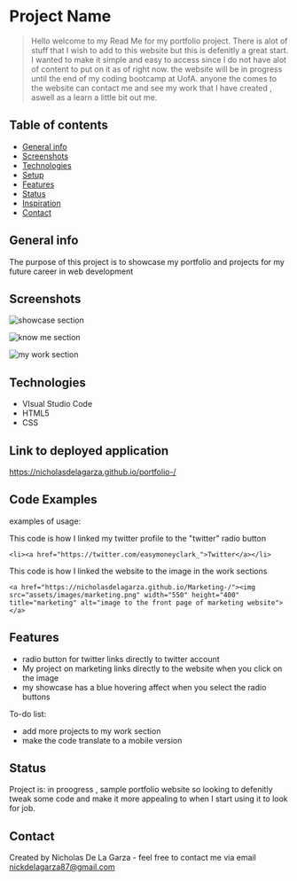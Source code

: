 # Project Name
> Hello welcome to my Read Me for my portfolio project. There is alot of stuff that I wish to add to this website but this is defenitly a great start. I wanted to make it simple and easy to access since I do not have alot of content to put on it as of right now. the website will be in progress until the end of my coding bootcamp at UofA. anyone the comes to the website can contact me and see my work that I have created , aswell as a learn a little bit out me.

## Table of contents
* [General info](#general-info)
* [Screenshots](#screenshots)
* [Technologies](#technologies)
* [Setup](#setup)
* [Features](#features)
* [Status](#status)
* [Inspiration](#inspiration)
* [Contact](#contact)

## General info
The purpose of this project is to showcase my portfolio and projects for my future career in web development

## Screenshots
![showcase section](https://user-images.githubusercontent.com/65748415/84604799-7d87fb80-ae4d-11ea-9008-c67af501267a.png)

![know me section](https://user-images.githubusercontent.com/65748415/84604800-81b41900-ae4d-11ea-8f38-1ea3a11c8d13.png)

![my work section](https://user-images.githubusercontent.com/65748415/84604803-8547a000-ae4d-11ea-9574-20bc4da049b7.png)

## Technologies
* VIsual Studio Code
* HTML5
* CSS

## Link to deployed application
https://nicholasdelagarza.github.io/portfolio-/

## Code Examples
 examples of usage:
 
 This code is how I linked my twitter profile to the "twitter" radio button
 
`<li><a href="https://twitter.com/easymoneyclark_">Twitter</a></li>` 

This code is how I linked the website to the image in the work sections

`<a href="https://nicholasdelagarza.github.io/Marketing-/"><img src="assets/images/marketing.png" width="550" height="400" title="marketing" alt="image to the front page of marketing website"></a>`

## Features

* radio button for twitter links directly to twitter account
* My project on marketing links directly to the website when you click on the image 
* my showcase has a blue hovering affect when you select the radio buttons

To-do list:
* add more projects to my work section 
* make the code translate to a mobile version 

## Status
Project is: in proogress , sample portfolio website so looking to defenitly tweak some code and make it more appealing to when I start using it to look for job.

## Contact
Created by Nicholas De La Garza - feel free to contact me via email nickdelagarza87@gmail.com

